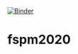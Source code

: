 [![Binder](https://mybinder.org/badge_logo.svg)](https://mybinder.org/v2/gh/fredboudon/fspm2020.git/master?filepath=examples%2FIntegration.ipynb)

# fspm2020
